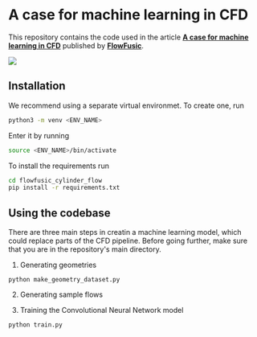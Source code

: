 # A case for machine learning in CFD

This repository contains the code used in the article [**A case for machine learning in CFD**](https://medium.com/@mskarysz_35929/a-case-for-machine-learning-in-cfd-3aca27aaca76) published by [**FlowFusic**](https://www.flowfusic.com/).

![](https://github.com/pwswierczynski/flowfusic_cylinder_flow/blob/master/static/flowfusic_logo.png)

## Installation

We recommend using a separate virtual environmet. To create one, run

```bash
python3 -m venv <ENV_NAME>
```

Enter it by running

```bash
source <ENV_NAME>/bin/activate
```

To install the requirements run

```bash
cd flowfusic_cylinder_flow
pip install -r requirements.txt
```

## Using the codebase
There are three main steps in creatin a machine learning model, which could replace parts of the CFD pipeline. Before going further, make sure that you are in the repository's main directory.

1. Generating geometries

```
python make_geometry_dataset.py
```

2. Generating sample flows

3. Training the Convolutional Neural Network model

```
python train.py
```
